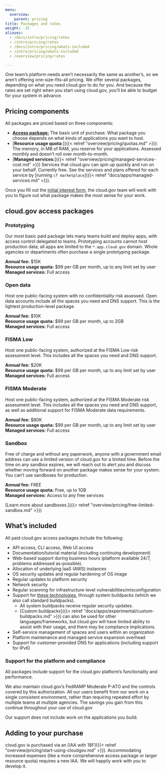 ```yaml
---
menu:
  overview:
    parent: pricing
title: Packages and rates
weight: -15
aliases:
  - /docs/intro/pricing/rates
  - /intro/pricing/rates
  - /docs/intro/pricing/whats-included
  - /intro/pricing/whats-included
  - /overview/pricing/rates

---
```


One team’s platform needs aren’t necessarily the same as another’s, so we aren’t offering one-size-fits-all pricing. We offer several packages, depending on what you need cloud.gov to do for you. And because the rates are set right when you start using cloud.gov, you’ll be able to budget for your system in advance.

## Pricing components

All packages are priced based on three components:

- [**Access package:**](#cloud-gov-access-packages) The basic unit of purchase. What package you choose depends on what kinds of applications you want to host.
- [**Resource usage quota:**]({{< relref "overview/pricing/quotas.md" >}}): The memory, in MB of RAM, you reserve for your applications. Assessed monthly and doesn’t roll over month-to-month.
- [**Managed services:**]({{< relref "overview/pricing/managed-services-cost.md" >}}) Services that cloud.gov can spin up quickly and run on your behalf. Currently free. See the services and plans offered for each service by [running `cf marketplace`]({{< relref "docs/apps/managed-services.md" >}}).

Once you fill out the [initial interest form](https://docs.google.com/forms/d/e/1FAIpQLSevZfuJ_4KE-MZlm9gttYfsXQp0PJL7OR6k6LbZ9XnFn-oA6g/viewform), the cloud.gov team will work with you to figure out what package makes the most sense for your work.

## cloud.gov access packages

### Prototyping

Our most basic paid package lets many teams build and deploy apps, with access control delegated to teams. Prototyping accounts cannot host production data; all apps are limited to the `*.app.cloud.gov` domain. Whole agencies or departments often purchase a single prototyping package.

**Annual fee:** $15K<br>
**Resource usage quota:** $99 per GB per month, up to any limit set by user<br>
**Managed services:** Full access

### Open data

Host one public-facing system with no confidentiality risk assessed. Open data accounts include all the spaces you need and DNS support. This is the lightest production-level package.

**Annual fee:** $10K<br>
**Resource usage quota:** $99 per GB per month, up to 2GB<br>
**Managed services:** Full access

### FISMA Low

Host one public-facing system, authorized at the FISMA Low risk assessment level. This includes all the spaces you need and DNS support.

**Annual fee:** $20K<br>
**Resource usage quota:** $99 per GB per month, up to any limit set by user<br>
**Managed services:** Full access

### FISMA Moderate

Host one public-facing system, authorized at the FISMA Moderate risk assessment level. This includes all the spaces you need and DNS support, as well as additional support for FISMA Moderate data requirements.

**Annual fee:** $80K<br>
**Resource usage quota:** $99 per GB per month, up to any limit set by user<br>
**Managed services:** Full access

### Sandbox

Free of charge and without any paperwork, anyone with a government email address can use a limited version of cloud.gov for a limited time. Before the time on any sandbox expires, we will reach out to alert you and discuss whether moving forward on another package makes sense for your system. You can’t use sandboxes for production.

**Annual fee:** FREE<br>
**Resource usage quota:** Free, up to 1GB<br>
**Managed services:** Access to any free services

[Learn more about sandboxes.]({{< relref "overview/pricing/free-limited-sandbox.md" >}})

## What’s included

All paid cloud.gov access packages include the following:

- API access, CLI access, Web UI access
- Documentation/tutorial material (including continuing development)
- Web-based support during business hours (platform available 24/7, problems addressed as-possible).
- Allocation of underlying IaaS (AWS) instances
- OS security updates and regular hardening of OS image
- Regular updates to platform security
- Network security
- Regular scanning for infrastructure-level vulnerabilities/misconfiguration
- Support for [these technologies](http://docs.cloudfoundry.org/buildpacks/#system-buildpacks), through system buildpacks (which we also call standard buildpacks).
    - All system buildpacks receive regular security updates.
    - [Custom buildpacks]({{< relref "docs/apps/experimental/custom-buildpacks.md" >}}) can also be used for other languages/frameworks, but cloud.gov will have limited ability to assist with their usage, and there may be compliance implications.
- Self-service management of spaces and users within an organization
- Platform maintenance and managed service expansion overhead
- Support for customer-provided DNS for applications (including support for IPv6)

### Support for the platform and compliance

All packages include support for the cloud.gov platform’s functionality and performance.

We also maintain cloud.gov’s FedRAMP Moderate P-ATO and the controls covered by this authorization. All our users benefit from our work on a single consistent environment, rather than requiring repeated effort by multiple teams at multiple agencies. The savings you gain from this continue throughout your use of cloud.gov

Our support does not include work on the applications you build.

## Adding to your purchase

cloud.gov is purchased via an [IAA with 18F]({{< relref "overview/pricing/start-using-cloudgov.md" >}}). Accommodating increased expenses (like a more comprehensive access package or larger resource quota) requires a new IAA. We will happily work with you to develop it.

<!--
Table may not be helpful right now, but I don't want to lose it.

## Package comparison table

All three pricing components are factored into every access package. Use this table to compare packages and their costs.

| Package | What’s included? | Annual access package fee\* | Usage quota price | Managed services available |
| --- | --- | --- | --- | --- |
| **[Sandbox]({{< relref "overview/pricing/free-limited-sandbox.md" >}})** | Anyone with a U.S. federal government email address can try a limited free cloud.gov space. | Free | Free, **capped at 1GB/month** | Only free services |
| **Prototyping** | Suitable for many teams to deploy apps, though limited to the `*.app.cloud.gov` domain. Access control can be delegated to teams. No production data allowed. Usually purchased per agency/department. | $15K |  ~$99/GB/month | All\** |
| **Open Data** | One public-facing Open Data (no confidentiality risk assessed) [system]({{< relref "overview/pricing/pricing-terminology.md#system" >}}), including all the spaces needed and DNS support. | $10K | ~$99/GB/month, **capped at 2GB/month** | All\** (up to $2500/year) |
| **FISMA Low** | One public-facing FISMA Low [system]({{< relref "overview/pricing/pricing-terminology.md#system" >}}), including all the spaces needed and DNS support. | $20K | ~$99/GB/month | All\** |
| **FISMA Moderate** | One public-facing FISMA Moderate [system]({{< relref "overview/pricing/pricing-terminology.md#system" >}}), including all the spaces needed and DNS support. Additional support for FISMA Moderate data requirements. | $90K | ~$99/GB/month | All\** |

\*Access agreements are severable, and the access package fees are invoiced monthly.

\*\*We aren’t yet charging for paid services. See [managed services](#managed-services) for details.

Find out [more about this pricing model]({{< relref "overview/pricing/pricing-model.md" >}}) and [how we define these terms]({{< relref "overview/pricing/pricing-terminology.md" >}}).

-->


<!--
TODO
---

- Create buildpack page with list and compliance trade-offs
- Add examples
-->
